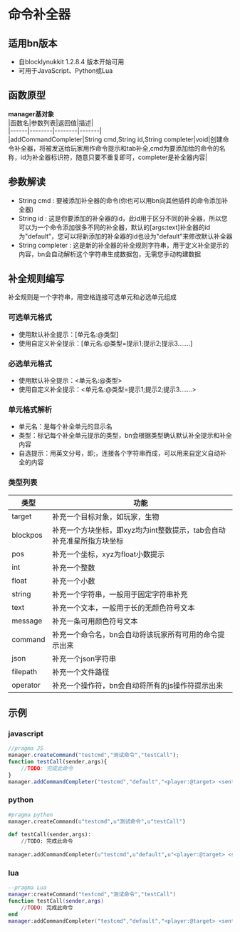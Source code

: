 # 命令补全器  
## 适用bn版本  
- 自blocklynukkit 1.2.8.4 版本开始可用  
- 可用于JavaScript、Python或Lua  
## 函数原型  
**manager基对象**  
|函数名|参数列表|返回值|描述|  
|------|--------|--------|-------|  
|addCommandCompleter|String cmd,String id,String completer|void|创建命令补全器，将被发送给玩家用作命令提示和tab补全,cmd为要添加给的命令的名称，id为补全器标识符，随意只要不重复即可，completer是补全器内容|  
## 参数解读  
- String cmd : 要被添加补全器的命令(你也可以用bn向其他插件的命令添加补全器)  
- String id : 这是你要添加的补全器的id，此id用于区分不同的补全器，所以您可以为一个命令添加很多不同的补全器，默认的[args:text]补全器的id为"default"，您可以将新添加的补全器的id也设为"default"来修改默认补全器  
- String completer : 这是新的补全器的补全规则字符串，用于定义补全提示的内容，bn会自动解析这个字符串生成数据包，无需您手动构建数据  
## 补全规则编写  
补全规则是一个字符串，用空格连接可选单元和必选单元组成  
### 可选单元格式  
- 使用默认补全提示：[单元名:@类型]  
- 使用自定义补全提示：[单元名:@类型=提示1;提示2;提示3.......]  
### 必选单元格式  
- 使用默认补全提示：\<单元名:@类型>  
- 使用自定义补全提示：\<单元名:@类型=提示1;提示2;提示3.......>  
### 单元格式解析  
- 单元名：是每个补全单元的显示名  
- 类型：标记每个补全单元提示的类型，bn会根据类型确认默认补全提示和补全内容  
- 自选提示：用英文分号，即;，连接各个字符串而成，可以用来自定义自动补全的内容  
### 类型列表  
|类型|功能|  
|-|-|  
|target|补充一个目标对象，如玩家，生物|  
|blockpos|补充一个方块坐标，即xyz均为int整数提示，tab会自动补充准星所指方块坐标|  
|pos|补充一个坐标，xyz为float小数提示|  
|int|补充一个整数|  
|float|补充一个小数|  
|string|补充一个字符串，一般用于固定字符串补充|  
|text|补充一个文本，一般用于长的无颜色符号文本|  
|message|补充一条可用颜色符号文本|  
|command|补充一个命令名，bn会自动将该玩家所有可用的命令提示出来|  
|json|补充一个json字符串|  
|filepath|补充一个文件路径|  
|operator|补充一个操作符，bn会自动将所有的js操作符提示出来|  
## 示例  
### javascript  
```javascript  
//pragma JS  
manager.createCommand("testcmd","测试命令","testCall");  
function testCall(sender,args){  
    //TODO: 完成此命令  
}  
manager.addCommandCompleter("testcmd","default","<player:@target> <sentence:@message=BNNB!;blocklynukkit> [color:@text=red;green]");  
```  
### python  
```python  
#pragma python  
manager.createCommand(u"testcmd",u"测试命令",u"testCall")  
  
def testCall(sender,args):  
    //TODO: 完成此命令  
  
manager.addCommandCompleter(u"testcmd",u"default",u"<player:@target> <sentence:@message=BNNB!;blocklynukkit> [color:@text=red;green]")  
```  
### lua  
```lua  
--pragma Lua  
manager:createCommand("testcmd","测试命令","testCall")  
function testCall(sender,args)  
    //TODO: 完成此命令  
end  
manager:addCommandCompleter("testcmd","default","<player:@target> <sentence:@message=BNNB!;blocklynukkit> [color:@text=red;green]")  
```  
  
  
  
  
